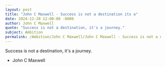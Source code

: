```yaml
---
layout: post
title: "John C Maxwell - Success is not a destination its a"
date: 2024-12-28 12:00:00 -0000
author: John C Maxwell
quote: "Success is not a destination, it's a journey."
subject: Ambition
permalink: /Ambition/John C Maxwell/John C Maxwell - Success is not a destination its a
---
```


Success is not a destination, it's a journey.

- John C Maxwell
